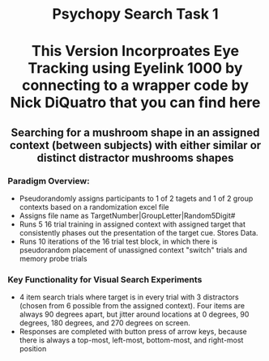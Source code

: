# <p align="center"> Psychopy Search Task 1 </p>
# <p align="center"> This Version Incorproates Eye Tracking using Eyelink 1000 by connecting to a wrapper code by Nick DiQuatro that you can find here </p>
## <p align="center"> Searching for a mushroom shape in an assigned context (between subjects) with either similar or distinct distractor mushrooms shapes </p>

### Paradigm Overview:
* Pseudorandomly assigns participants to 1 of 2 tagets and 1 of 2 group contexts based on a randomization excel file
* Assigns file name as TargetNumber|GroupLetter|Random5Digit#
* Runs 5 16 trial training in assigned context with assigned target that consistently phases out the presentation of the target cue. Stores Data.
* Runs 10 iterations of the 16 trial test block, in which there is pseudorandom placement of unassigned context "switch" trials and memory probe trials

### Key Functionality for Visual Search Experiments
* 4 item search trials where target is in every trial with 3 distractors (chosen from 6 possible from the assigned context). Four items are always 90 degrees apart, but jitter around locations at 0 degrees, 90 degrees, 180 degrees, and 270 degrees on screen.
* Responses are completed with button press of arrow keys, because there is always a top-most, left-most, bottom-most, and right-most position
